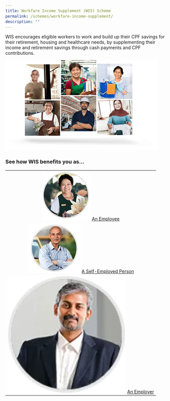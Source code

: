 ```yaml
---
title: Workfare Income Supplement (WIS) Scheme
permalink: /schemes/workfare-income-supplement/
description: ""
---
```

WIS encourages eligible workers to work and build up their CPF savings for their retirement, housing and healthcare needs, by supplementing their income and retirement savings through cash payments and CPF contributions.

![](/images/WIS1.png)

### See how WIS benefits you as...

|   |
| :------: |
|![An Employee](/images/Schemes1.png) [An Employee](/wis-scheme/Employee/do-i-qualify/) |
|![A Self-Employed Person](/images/Schemes2.png) [A Self-Employed Person](/wis-scheme/Self-Employed/do-i-qualify/)|
|![An Employer](/images/schemes3.png) [An Employer](/wis-scheme/Employer/what-do-i-need-to-know/)|